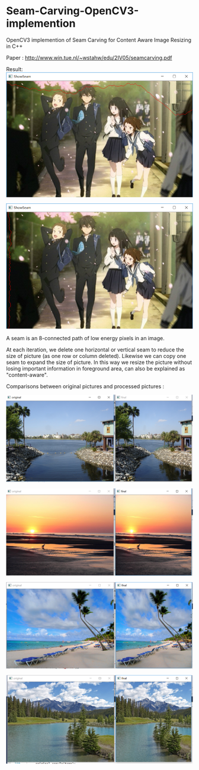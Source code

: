 # Seam-Carving-OpenCV3-implemention
OpenCV3 implemention of Seam Carving for Content Aware Image Resizing in C++

Paper : http://www.win.tue.nl/~wstahw/edu/2IV05/seamcarving.pdf

Result:
![horizontal seam](https://github.com/RoyLJH/Seam-Carving-OpenCV3-implemention/raw/master/result_pics/HorizontalSeam.png)

![vertical seam](https://github.com/RoyLJH/Seam-Carving-OpenCV3-implemention/raw/master/result_pics/VerticalSeam.png)

A seam is an 8-connected path of low energy pixels in an image. 

At each iteration, we delete one horizontal or vertical seam to reduce the size of picture (as one row or column deleted). 
Likewise we can copy one seam to expand the size of picture. In this way we resize the picture without losing important information in foreground area, can also be explained as "content-aware".

Comparisons between original pictures and processed pictures :

![1](https://github.com/RoyLJH/Seam-Carving-OpenCV3-implemention/raw/master/result_pics/1.png)

![2](https://github.com/RoyLJH/Seam-Carving-OpenCV3-implemention/raw/master/result_pics/2.png)

![3](https://github.com/RoyLJH/Seam-Carving-OpenCV3-implemention/raw/master/result_pics/3.png)

![4](https://github.com/RoyLJH/Seam-Carving-OpenCV3-implemention/raw/master/result_pics/4.png)

